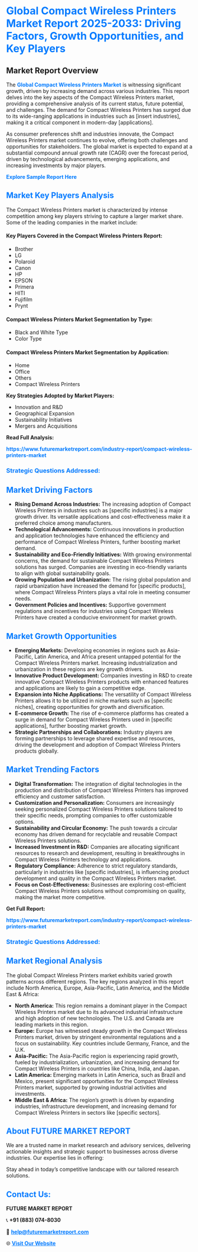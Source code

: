 <h1 style="color: #007BFF;">Global Compact Wireless Printers Market Report 2025-2033: Driving Factors, Growth Opportunities, and Key Players</h1>

<section id="overview">
<h2>Market Report Overview</h2>
<p>The <a href="https://www.futuremarketreport.com/industry-report/compact-wireless-printers-market" style="color: #007BFF; text-decoration: none;"><strong>Global Compact Wireless Printers Market</strong></a> is witnessing significant growth, driven by increasing demand across various industries. This report delves into the key aspects of the Compact Wireless Printers market, providing a comprehensive analysis of its current status, future potential, and challenges. The demand for Compact Wireless Printers has surged due to its wide-ranging applications in industries such as [insert industries], making it a critical component in modern-day [applications].</p>
<p>As consumer preferences shift and industries innovate, the Compact Wireless Printers market continues to evolve, offering both challenges and opportunities for stakeholders. The global market is expected to expand at a substantial compound annual growth rate (CAGR) over the forecast period, driven by technological advancements, emerging applications, and increasing investments by major players.</p>
</section>

<section id="overview">
<p><a href="https://www.futuremarketreport.com/request-sample/reportId=111514" style="color: #007BFF; text-decoration: none;"><strong>Explore Sample Report Here</strong></a></p>
</section>

<section id="key-players">
<h2 style="color: #007BFF;">Market Key Players Analysis</h2>
<p>The Compact Wireless Printers market is characterized by intense competition among key players striving to capture a larger market share. Some of the leading companies in the market include:</p>
<h4>Key Players Covered in the Compact Wireless Printers Report:</h4>
<ul><li>Brother</li><li>LG</li><li>Polaroid</li><li>Canon</li><li>HP</li><li>EPSON</li><li>Primera</li><li>HITI</li><li>Fujifilm</li><li>Prynt</li></ul>
<h4>Compact Wireless Printers Market Segmentation by Type:</h4>
<ul><li>Black and White Type</li><li>Color Type</li></ul>

<h4>Compact Wireless Printers Market Segmentation by Application:</h4>
<ul><li>Home</li><li>Office</li><li>Others</li><li>Compact Wireless Printers</li></ul>
<p><strong>Key Strategies Adopted by Market Players:</strong></p>
<ul>
<li>Innovation and R&D</li>
<li>Geographical Expansion</li>
<li>Sustainability Initiatives</li>
<li>Mergers and Acquisitions</li>
</ul>
</section>

<section>
<p><strong>Read Full Analysis: </strong></p><a href="https://www.futuremarketreport.com/industry-report/compact-wireless-printers-market" style="color: #007BFF; text-decoration: none;"><strong>https://www.futuremarketreport.com/industry-report/compact-wireless-printers-market</strong></a>
<h3 style="color: #007BFF;">Strategic Questions Addressed:</h3>
</section>

<section id="driving-factors">
<h2 style="color: #007BFF;">Market Driving Factors</h2>
<ul>
<li><strong>Rising Demand Across Industries:</strong> The increasing adoption of Compact Wireless Printers in industries such as [specific industries] is a major growth driver. Its versatile applications and cost-effectiveness make it a preferred choice among manufacturers.</li>
<li><strong>Technological Advancements:</strong> Continuous innovations in production and application technologies have enhanced the efficiency and performance of Compact Wireless Printers, further boosting market demand.</li>
<li><strong>Sustainability and Eco-Friendly Initiatives:</strong> With growing environmental concerns, the demand for sustainable Compact Wireless Printers solutions has surged. Companies are investing in eco-friendly variants to align with global sustainability goals.</li>
<li><strong>Growing Population and Urbanization:</strong> The rising global population and rapid urbanization have increased the demand for [specific products], where Compact Wireless Printers plays a vital role in meeting consumer needs.</li>
<li><strong>Government Policies and Incentives:</strong> Supportive government regulations and incentives for industries using Compact Wireless Printers have created a conducive environment for market growth.</li>
</ul>
</section>

<section id="growth-opportunities">
<h2 style="color: #007BFF;">Market Growth Opportunities</h2>
<ul>
<li><strong>Emerging Markets:</strong> Developing economies in regions such as Asia-Pacific, Latin America, and Africa present untapped potential for the Compact Wireless Printers market. Increasing industrialization and urbanization in these regions are key growth drivers.</li>
<li><strong>Innovative Product Development:</strong> Companies investing in R&D to create innovative Compact Wireless Printers products with enhanced features and applications are likely to gain a competitive edge.</li>
<li><strong>Expansion into Niche Applications:</strong> The versatility of Compact Wireless Printers allows it to be utilized in niche markets such as [specific niches], creating opportunities for growth and diversification.</li>
<li><strong>E-commerce Growth:</strong> The rise of e-commerce platforms has created a surge in demand for Compact Wireless Printers used in [specific applications], further boosting market growth.</li>
<li><strong>Strategic Partnerships and Collaborations:</strong> Industry players are forming partnerships to leverage shared expertise and resources, driving the development and adoption of Compact Wireless Printers products globally.</li>
</ul>
</section>

<section id="trending-factors">
<h2 style="color: #007BFF;">Market Trending Factors</h2>
<ul>
<li><strong>Digital Transformation:</strong> The integration of digital technologies in the production and distribution of Compact Wireless Printers has improved efficiency and customer satisfaction.</li>
<li><strong>Customization and Personalization:</strong> Consumers are increasingly seeking personalized Compact Wireless Printers solutions tailored to their specific needs, prompting companies to offer customizable options.</li>
<li><strong>Sustainability and Circular Economy:</strong> The push towards a circular economy has driven demand for recyclable and reusable Compact Wireless Printers solutions.</li>
<li><strong>Increased Investment in R&D:</strong> Companies are allocating significant resources to research and development, resulting in breakthroughs in Compact Wireless Printers technology and applications.</li>
<li><strong>Regulatory Compliance:</strong> Adherence to strict regulatory standards, particularly in industries like [specific industries], is influencing product development and quality in the Compact Wireless Printers market.</li>
<li><strong>Focus on Cost-Effectiveness:</strong> Businesses are exploring cost-efficient Compact Wireless Printers solutions without compromising on quality, making the market more competitive.</li>
</ul>
</section>

<section>
<p><strong>Get Full Report: </strong></p><a href="https://www.futuremarketreport.com/industry-report/compact-wireless-printers-market" style="color: #007BFF; text-decoration: none;"><strong>https://www.futuremarketreport.com/industry-report/compact-wireless-printers-market</strong></a>
<h3 style="color: #007BFF;">Strategic Questions Addressed:</h3>
</section>


<section id="regional-analysis">
<h2 style="color: #007BFF;">Market Regional Analysis</h2>
<p>The global Compact Wireless Printers market exhibits varied growth patterns across different regions. The key regions analyzed in this report include North America, Europe, Asia-Pacific, Latin America, and the Middle East & Africa:</p>
<ul>
<li><strong>North America:</strong> This region remains a dominant player in the Compact Wireless Printers market due to its advanced industrial infrastructure and high adoption of new technologies. The U.S. and Canada are leading markets in this region.</li>
<li><strong>Europe:</strong> Europe has witnessed steady growth in the Compact Wireless Printers market, driven by stringent environmental regulations and a focus on sustainability. Key countries include Germany, France, and the U.K.</li>
<li><strong>Asia-Pacific:</strong> The Asia-Pacific region is experiencing rapid growth, fueled by industrialization, urbanization, and increasing demand for Compact Wireless Printers in countries like China, India, and Japan.</li>
<li><strong>Latin America:</strong> Emerging markets in Latin America, such as Brazil and Mexico, present significant opportunities for the Compact Wireless Printers market, supported by growing industrial activities and investments.</li>
<li><strong>Middle East & Africa:</strong> The region’s growth is driven by expanding industries, infrastructure development, and increasing demand for Compact Wireless Printers in sectors like [specific sectors].</li>
</ul>
</section>

<footer>
<h2 style="color: #007BFF;">About FUTURE MARKET REPORT</h2>
<p>We are a trusted name in market research and advisory services, delivering actionable insights and strategic support to businesses across diverse industries. Our expertise lies in offering:</p>

<p>Stay ahead in today’s competitive landscape with our tailored research solutions.</p>

<h2 style="color: #007BFF;">Contact Us:</h2>
<p><strong>FUTURE MARKET REPORT</strong></p>
<p>📞 <strong>+91 (883) 074-8030</strong></p>
<p>📧 <strong><a href="mailto:help@futuremarketreport.com" style="color: #007BFF;">help@futuremarketreport.com</a></strong></p>
<p>🌐 <strong><a href="https://www.futuremarketreport.com/" style="color: #007BFF;">Visit Our Website</a></strong></p>
</footer>